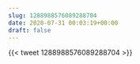 ```yaml
---
slug: 1288988576089288704
date: 2020-07-31 00:03:19+00:00
draft: false
---
```


{{< tweet 1288988576089288704 >}}
